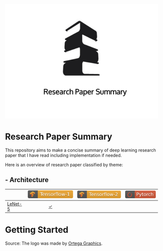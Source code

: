 <div align="center">
  <img src="./img/logo.png">
</div>

# Research Paper Summary

This repository aims to make a concise summary of deep learning research paper that I have read including implementation if needed.

Here is an overview of research paper classified by theme:

## - Architecture

<i></i> | [![](./img/tensorflow_1_badge.svg)](https://www.tensorflow.org/)| [![](./img/tensorflow_2_badge.svg)](https://www.tensorflow.org/) | [![](./img/pytorch_badge.svg)](https://pytorch.org/)
--------| -------------|-------------|--------
[LeNet-5](https://github.com/3outeille/Research-Paper-Summary/tree/master/src/architecture/lenet-5)| <center>[&check;](https://github.com/3outeille/Research-Paper-Summary/tree/master/src/architecture/lenet-5/tensorflow_1)</center>| | 


# Getting Started


Source: The logo was made by [Ortega Graphics](https://dribbble.com/shots/6313838-Book-Tower-Logo).